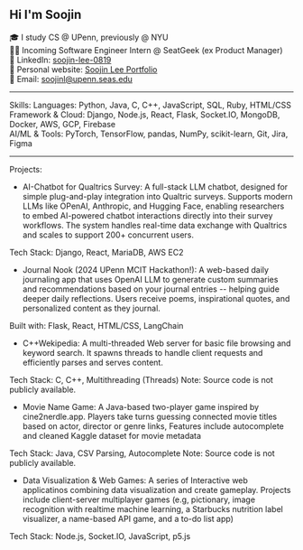 Hi I'm Soojin
---
🎓 I study CS @ UPenn, previously @ NYU <br/>
👩‍💻 Incoming Software Engineer Intern @ SeatGeek (ex Product Manager)  <br/>
🙌 LinkedIn: [soojin-lee-0819](https://www.linkedin.com/in/soojin-lee0819/)<br/>
🌱 Personal website: [Soojin Lee Portfolio](https://soojin-lee.com/)<br/>
📩 Email: soojinl@upenn.seas.edu

--- 
Skills: 
Languages: Python, Java, C, C++, JavaScript, SQL, Ruby, HTML/CSS <br/>
Framework & Cloud: Django, Node.js, React, Flask, Socket.IO, MongoDB, Docker, AWS, GCP, Firebase <br/>
AI/ML & Tools: PyTorch, TensorFlow, pandas, NumPy, scikit-learn, Git, Jira, Figma <br/>

---

Projects:

- AI-Chatbot for Qualtrics Survey: 
A full-stack LLM chatbot, designed for simple plug-and-play integration into Qualtric surveys. Supports modern LLMs like OPenAI, Anthropic, and Hugging Face, enabling researchers to embed AI-powered chatbot interactions directly into their survey workflows. The system handles real-time data exchange with Qualtrics and scales to support 200+ concurrent users. 

Tech Stack: Django, React, MariaDB, AWS EC2

- Journal Nook (2024 UPenn MCIT Hackathon!): 
A web-based daily journaling app that uses OpenAI LLM to generate custom summaries and recommendations based on your journal entries -- helping guide deeper daily reflections. Users receive poems, inspirational quotes, and personalized content as they journal.

Built with: Flask, React, HTML/CSS, LangChain

- C++Wekipedia:
A multi-threaded Web server for basic file browsing and keyword search. It spawns threads to handle client requests and efficiently parses and serves content.

Tech Stack: C, C++, Multithreading (Threads)
Note: Source code is not publicly available.

- Movie Name Game: 
A Java-based two-player game inspired by cine2nerdle.app.
Players take turns guessing connected movie titles based on actor, director or genre links, Features include autocomplete and cleaned Kaggle dataset for movie metadata

Tech Stack: Java, CSV Parsing, Autocomplete
Note: Source code is not publicly available.


- Data Visualization & Web Games:
A series of Interactive web applicatinos combining data visualization and create gameplay. Projects include client-server multiplayer games (e.g, pictionary, image recognition with realtime machine learning, a Starbucks nutrition label visualizer, a name-based API game, and a to-do list app)

Tech Stack: Node.js, Socket.IO, JavaScript, p5.js 



<!--
**Soojin-Lee0819/Soojin-Lee0819** is a ✨ _special_ ✨ repository because its `README.md` (this file) appears on your GitHub profile.

Here are some ideas to get you started:

- 🔭 I’m currently working on ...
- 🌱 I’m currently learning ...
- 👯 I’m looking to collaborate on ...
- 🤔 I’m looking for help with ...
- 💬 Ask me about ...
- 📫 How to reach me: ...
- 😄 Pronouns: ...
- ⚡ Fun fact: ...
-->
